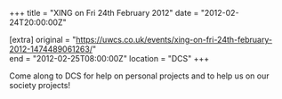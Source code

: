 +++
title = "XING on Fri 24th February 2012"
date = "2012-02-24T20:00:00Z"

[extra]
original = "https://uwcs.co.uk/events/xing-on-fri-24th-february-2012-1474489061263/"    
end = "2012-02-25T08:00:00Z"
location = "DCS"
+++

Come along to DCS for help on personal projects and to help us on our society projects\!

